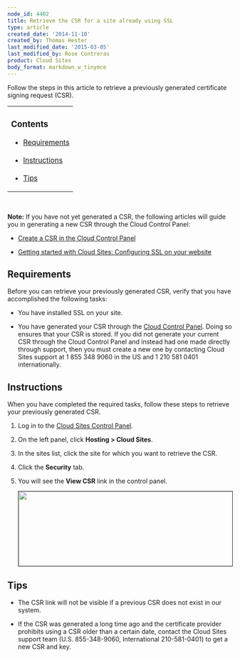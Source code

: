 ```yaml
---
node_id: 4402
title: Retrieve the CSR for a site already using SSL
type: article
created_date: '2014-11-10'
created_by: Thomas Hester
last_modified_date: '2015-03-05'
last_modified_by: Rose Contreras
product: Cloud Sites
body_format: markdown_w_tinymce
---
```


Follow the steps in this article to retrieve a previously generated certificate signing request (CSR).

<table>
	<tr>
		<td><h3>Contents</h3>
		<ul>
			<li><a href="#id">Requirements</a></li><br />
			<li><a href="RetrievingtheoldCSRforasiteusingSSL-Instructions">Instructions</a></li><br />
			<li><a href="RetrievingtheoldCSRforasiteusingSSL-TipsWarnings">Tips</a></li>
		</ul>
		</td>
	</tr>
</table>

<p>&nbsp;</p>

**Note:** If you have not yet generated a CSR, the following articles will guide you in generating a new CSR through the Cloud Control Panel:

- [Create a CSR in the Cloud Control Panel](/how-to/create-a-csr-in-the-cloud-control-panel)

- [Getting started with Cloud Sites: Configuring SSL on your website](/how-to/getting-started-with-cloud-sites-configuring-ssl-on-your-websites)


<a id="requirements"> </a>
## Requirements

Before you can retrieve your previously generated CSR, verify that you have accomplished the following tasks:

- You have installed SSL on your site.

- You have generated your CSR through the [Cloud Control Panel](https://csrgenerator.rackspace.com/). Doing so ensures that your CSR is stored. If you did not generate your current CSR through the Cloud Control Panel and instead had one made directly through support, then you must create a new one by contacting Cloud Sites support at 1 855 348 9060 in the US and 1 210 581 0401 internationally.



<a id="RetrievingtheoldCSRforasiteusingSSL-Instructions"></a>
## Instructions

When you have completed the required tasks, follow these steps to retrieve your previously generated CSR.

1.	Log in to the [Cloud Sites Control Panel](https://manage.rackspacecloud.com).

2.	On the left panel, click **Hosting > Cloud Sites**.

3.	In the sites list, click the site for which you want to retrieve the CSR.

4.	Click the **Security** tab.

5.	You will see the **View CSR** link in the control panel.

    <img alt="" height="167" src="https://8026b2e3760e2433679c-fffceaebb8c6ee053c935e8915a3fbe7.ssl.cf2.rackcdn.com/field/image/view_csr.png" width="600" border="1" />

<a id="RetrievingtheoldCSRforasiteusingSSL-TipsWarnings"></a>
## Tips

- The CSR link will not be visible if a previous CSR does not exist in our system.

- If the CSR was generated a long time ago and the certificate provider prohibits using a CSR older than a certain date, contact the Cloud Sites support team (U.S. 855-348-9060, International 210-581-0401) to get a new CSR and key.

<p>&nbsp;</p>
